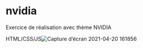 # nvidia

Exercice de réalisation avec thème NVIDIA

HTML/CSS/JS![Capture d’écran 2021-04-20 161856](https://user-images.githubusercontent.com/77323180/115412054-4d8b5080-a1f4-11eb-819c-9396e2585ad9.png)
 
